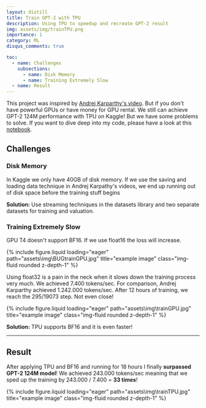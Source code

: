 ```yaml
---
layout: distill
title: Train GPT-2 with TPU
description: Using TPU to speedup and recreate GPT-2 result
img: assets/img/trainTPU.png
importance: 1
category: ML
disqus_comments: true

toc:
  - name: Challenges
    subsections:
      - name: Disk Memory
      - name: Training Extremely Slow
  - name: Result
---
```


This project was inspired by [Andrej Karparthy's video](https://youtu.be/l8pRSuU81PU?si=6_loh9yI5Fj6ut1g). 
But if you don't have powerful GPUs or have money for GPU rental. We still can achieve GPT-2 124M performance with TPU on Kaggle! But we have some problems to solve.
If you want to dive deep into my code, please have a look at this [notebook](https://www.kaggle.com/code/dustnn/train-gpt-2-with-tpu).

## Challenges
### Disk Memory
In Kaggle we only have 40GB of disk memory. If we use the saving and loading data technique in Andrej Karpathy's videos,  we end up running out of disk space before the training stuff begins

**Solution:** Use streaming techniques in the datasets library and two separate datasets for training and valuation. 

### Training Extremely Slow

GPU T4 doesn't support BF16. If we use float16 the loss will increase. 

<div class="row">
    <div class="col-sm mt-3 mt-md-0">
        {% include figure.liquid loading="eager" path="assets\img\BUGtrainGPU.jpg" title="example image" class="img-fluid rounded z-depth-1" %}
    </div>
</div>

Using float32 is a pain in the neck when it slows down the training process very much. We achieved 7.400 tokens/sec. For comparison, Andrej Karparthy achieved 1.242.000 tokens/sec. After 12 hours of training, we reach the 295/19073 step. Not even close! 

<div class="row">
    <div class="col-sm mt-3 mt-md-0">
        {% include figure.liquid loading="eager" path="assets\img\trainGPU.jpg" title="example image" class="img-fluid rounded z-depth-1" %}
    </div>
</div>

**Solution:** TPU supports BF16 and it is even faster!

---

## Result
After applying TPU and BF16 and running for 18 hours I finally **surpassed GPT-2 124M model**! We achieved 243.000 tokens/sec meaning that we sped up the training by 243.000 / 7.400 = **33 times**!

<div class="row">
    <div class="col-sm mt-3 mt-md-0">
        {% include figure.liquid loading="eager" path="assets\img\trainTPU.jpg" title="example image" class="img-fluid rounded z-depth-1" %}
    </div>
</div>